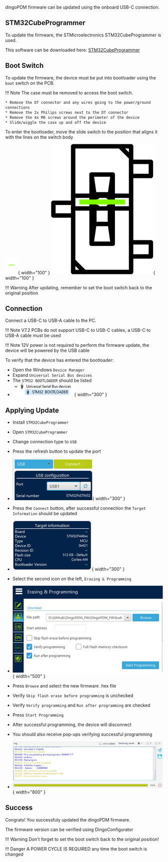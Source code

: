 dingoPDM firmware can be updated using the onboard USB-C connection. 

## STM32CubeProgrammer

To update the firmware, the STMicroelectronics STM32CubeProgrammer is used. 

This software can be downloaded here: [STM32CubeProgrammer](https://www.st.com/en/development-tools/stm32cubeprog.html)

## Boot Switch

To update the firmware, the device must be put into bootloader using the `boot` switch on the PCB. 

!!! Note
    The case must be removed to access the boot switch.

    * Remove the DT connector and any wires going to the power/ground connections
    * Remove the 2x Philips screws next to the DT connector
    * Remove the 4x M6 screws around the perimeter of the device
    * Slide/wiggle the case up and off the device

To enter the bootloader, move the slide switch to the position that aligns it with the lines on the switch body

![BootSwitch1](../images/bootSwitchWhite.svg#only-dark){ width="100" }
![BootSwitch1](../images/bootSwitchBlack.svg#only-light){ width="100" }

!!! Warning
    After updating, remember to set the boot switch back to the original position

## Connection

Connect a USB-C to USB-A cable to the PC. 

!!! Note
    V7.2 PCBs do not support USB-C to USB-C cables, a USB-C to USB-A cable must be used

!!! Note
    12V power is not required to perform the firmware update, the device will be powered by the USB cable

To verify that the device has entered the bootloader:

* Open the Windows `Device Manager`
* Expand `Universal Serial Bus devices`
* The `STM32 BOOTLOADER` should be listed
* ![DeviceManager](../images/deviceManagerBootloader.jpg){ width="300" }

## Applying Update

* Install `STM32CubeProgrammer`
* Open `STM32CubeProgrammer`
* Change connection type to `USB`
* Press the refresh button to update the port

* ![CubeProgUSB](../images/cubeprogUSB.jpg){ width="300" }

* Press the `Connect` button, after successful connection the `Target Information` should be updated
* ![CubeProgConnected](../images/cubeprogConnected.jpg){ width="300" }
* Select the second icon on the left, `Erasing & Programming`
* ![CubeProgProgramming](../images/cubeprogProgramming.jpg){ width="500" }
* Press `Browse` and select the new firmware .hex file
* Verify `Skip flash erase before programming` is unchecked
* Verify `Verify programming` and `Run after programming` are checked
* Press `Start Programming`
* After successful programming, the device will disconnect
* You should also receive pop-ups verifying successful programming
* ![CubeProgSuccess](../images/cubeprogSuccess.jpg){ width="800" }

## Success

Congrats! You successfuly updated the dingoPDM firmware. 

The firmware version can be verified using DingoConfigurator

!!! Warning
    Don't forget to set the boot switch back to the original position!

!!! Danger
    A POWER CYCLE IS REQUIRED any time the boot switch is changed
